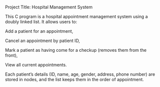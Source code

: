 Project Title: Hospital Management System

This C program is a hospital appointment management system using a doubly linked list. It allows users to:

Add a patient for an appointment,

Cancel an appointment by patient ID,

Mark a patient as having come for a checkup (removes them from the front),

View all current appointments.

Each patient’s details (ID, name, age, gender, address, phone number) are stored in nodes, and the list keeps them in the order of appointment.
